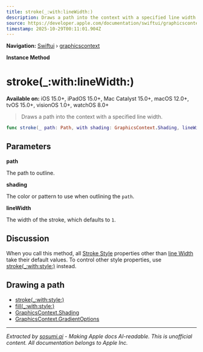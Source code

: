 ```yaml
---
title: stroke(_:with:lineWidth:)
description: Draws a path into the context with a specified line width.
source: https://developer.apple.com/documentation/swiftui/graphicscontext/stroke(_:with:linewidth:)
timestamp: 2025-10-29T00:11:01.904Z
---
```


**Navigation:** [Swiftui](/documentation/swiftui) › [graphicscontext](/documentation/swiftui/graphicscontext)

**Instance Method**

# stroke(_:with:lineWidth:)

**Available on:** iOS 15.0+, iPadOS 15.0+, Mac Catalyst 15.0+, macOS 12.0+, tvOS 15.0+, visionOS 1.0+, watchOS 8.0+

> Draws a path into the context with a specified line width.

```swift
func stroke(_ path: Path, with shading: GraphicsContext.Shading, lineWidth: CGFloat = 1)
```

## Parameters

**path**

The path to outline.



**shading**

The color or pattern to use when outlining the `path`.



**lineWidth**

The width of the stroke, which defaults to `1`.



## Discussion

When you call this method, all [Stroke Style](/documentation/swiftui/strokestyle) properties other than [line Width](/documentation/swiftui/strokestyle/linewidth) take their default values. To control other style properties, use [stroke(_:with:style:)](/documentation/swiftui/graphicscontext/stroke(_:with:style:)) instead.

## Drawing a path

- [stroke(_:with:style:)](/documentation/swiftui/graphicscontext/stroke(_:with:style:))
- [fill(_:with:style:)](/documentation/swiftui/graphicscontext/fill(_:with:style:))
- [GraphicsContext.Shading](/documentation/swiftui/graphicscontext/shading)
- [GraphicsContext.GradientOptions](/documentation/swiftui/graphicscontext/gradientoptions)

---

*Extracted by [sosumi.ai](https://sosumi.ai) - Making Apple docs AI-readable.*
*This is unofficial content. All documentation belongs to Apple Inc.*
